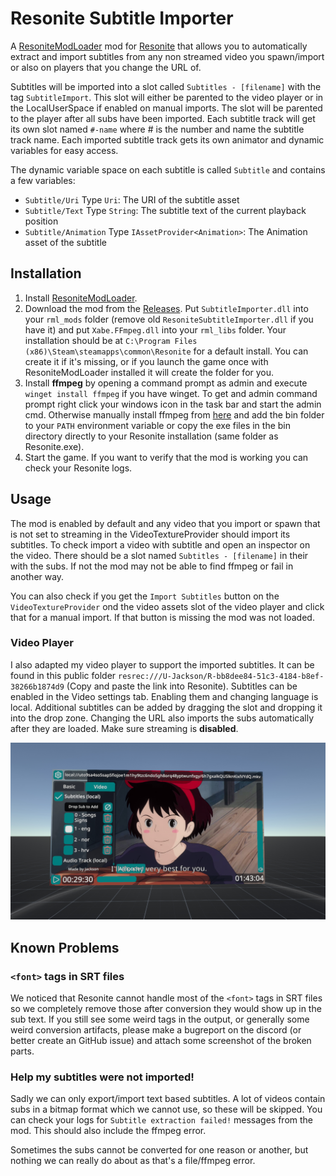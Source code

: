 Resonite Subtitle Importer
===========

A [ResoniteModLoader](https://github.com/resonite-modding-group/ResoniteModLoader) mod for [Resonite](https://resonite.com/) that allows you to automatically extract and import subtitles from any non streamed video you spawn/import or also on players that you change the URL of.

Subtitles will be imported into a slot called `Subtitles - [filename]` with the tag `SubtitleImport`. This slot will either be parented to the video player or in the LocalUserSpace if enabled on manual imports. The slot will be parented to the player after all subs have been imported. Each subtitle track will get its own slot named `#-name` where # is the number and name the subtitle track name. Each imported subtitle track gets its own animator and dynamic variables for easy access.

The dynamic variable space on each subtitle is called `Subtitle` and contains a few variables:
 * `Subtitle/Uri` Type `Uri`: The URI of the subtitle asset
 * `Subtitle/Text` Type `String`: The subtitle text of the current playback position
 * `Subtitle/Animation` Type `IAssetProvider<Animation>`: The Animation asset of the subtitle


## Installation
1. Install [ResoniteModLoader](https://github.com/resonite-modding-group/ResoniteModLoader).
2. Download the mod from the [Releases](https://github.com/jackybuns/ResoniteSubtitleImporter/releases/latest). Put `SubtitleImporter.dll` into your `rml_mods` folder (remove old `ResoniteSubtitleImporter.dll` if you have it) and put `Xabe.FFmpeg.dll` into your `rml_libs` folder. Your installation should be at `C:\Program Files (x86)\Steam\steamapps\common\Resonite` for a default install. You can create it if it's missing, or if you launch the game once with ResoniteModLoader installed it will create the folder for you.
3.  Install **ffmpeg** by opening a command prompt as admin and execute `winget install ffmpeg` if you have winget. To get and admin command prompt right click your windows icon in the task bar and start the admin cmd. Otherwise manually install ffmpeg from [here](https://www.gyan.dev/ffmpeg/builds/#release-builds) and add the bin folder to your `PATH` environment variable or copy the exe files in the bin directory directly to your Resonite installation (same folder as Resonite.exe).
3. Start the game. If you want to verify that the mod is working you can check your Resonite logs.

## Usage

The mod is enabled by default and any video that you import or spawn that is not set to streaming in the VideoTextureProvider should import its subtitles. To check import a video with subtitle and open an inspector on the video. There should be a slot named `Subtitles - [filename]` in their with the subs. If not the mod may not be able to find ffmpeg or fail in another way.

You can also check if you get the `Import Subtitles` button on the `VideoTextureProvider` ond the video assets slot of the video player and click that for a manual import. If that button is missing the mod was not loaded.

### Video Player

I also adapted my video player to support the imported subtitles. It can be found in this public folder `resrec:///U-Jackson/R-bb8dee84-51c3-4184-b8ef-38266b1874d9` (Copy and paste the link into Resonite). Subtitles can be enabled in the Video settings tab. Enabling them and changing language is local. Additional subtitles can be added by dragging the slot and dropping it into the drop zone. Changing the URL also imports the subs automatically after they are loaded. Make sure streaming is **disabled**.

![screenshot of video player](screenshot.jpg)

## Known Problems

### `<font>` tags in SRT files

We noticed that Resonite cannot handle most of the `<font>` tags in SRT files so we completely remove those after conversion they would show up in the sub text. If you still see some weird tags in the output, or generally some weird conversion artifacts, please make a bugreport on the discord (or better create an GitHub issue) and attach some screenshot of the broken parts.

### Help my subtitles were not imported!

Sadly we can only export/import text based subtitles. A lot of videos contain subs in a bitmap format which we cannot use, so these will be skipped. You can check your logs for `Subtitle extraction failed!` messages from the mod. This should also include the ffmpeg error.

Sometimes the subs cannot be converted for one reason or another, but nothing we can really do about as that's a file/ffmpeg error.
